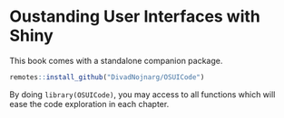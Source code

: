# Oustanding User Interfaces with Shiny

This book comes with a standalone companion package.

```r
remotes::install_github("DivadNojnarg/OSUICode")
```

By doing `library(OSUICode)`, you may access to all functions which will ease the code
exploration in each chapter.
